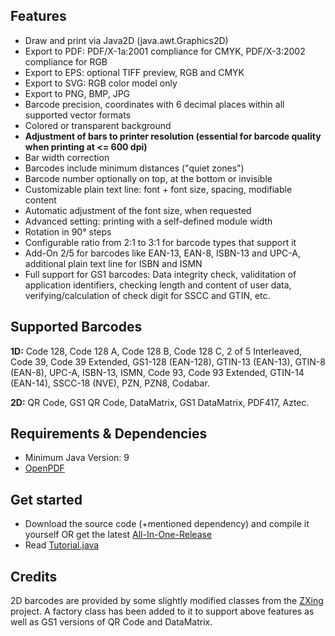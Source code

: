 ## Features

- Draw and print via Java2D (java.awt.Graphics2D)
- Export to PDF: PDF/X-1a:2001 compliance for CMYK, PDF/X-3:2002  compliance for RGB
- Export to EPS: optional TIFF preview, RGB and CMYK
- Export to SVG: RGB color model only
- Export to PNG, BMP, JPG
- Barcode precision, coordinates with 6 decimal places within all supported vector formats
- Colored or transparent background
- **Adjustment of bars to printer resolution (essential for barcode quality when printing at <= 600 dpi)**
- Bar width correction
- Barcodes include minimum distances ("quiet zones")
- Barcode number optionally on top, at the bottom or invisible
- Customizable plain text line: font + font size, spacing, modifiable content
- Automatic adjustment of the font size, when requested
- Advanced setting: printing with a self-defined module width
- Rotation in 90° steps
- Configurable ratio from 2:1 to 3:1 for barcode types that support it
- Add-On 2/5 for barcodes like EAN-13, EAN-8, ISBN-13 and UPC-A, additional plain text line for ISBN and ISMN
- Full support for GS1 barcodes: Data integrity check, validitation of application identifiers, checking length and content of user data, verifying/calculation of check digit for SSCC and GTIN, etc.

## Supported Barcodes
**1D:** Code 128, Code 128 A, Code 128 B, Code 128 C, 2 of 5 Interleaved, Code 39, Code 39 Extended, GS1-128 (EAN-128), GTIN-13 (EAN-13), GTIN-8 (EAN-8), UPC-A, ISBN-13, ISMN, Code 93, Code 93 Extended, GTIN-14 (EAN-14), SSCC-18 (NVE), PZN, PZN8, Codabar.

**2D:** QR Code, GS1 QR Code, DataMatrix, GS1 DataMatrix, PDF417, Aztec.

## Requirements & Dependencies
- Minimum Java Version: 9
- [OpenPDF](https://github.com/LibrePDF/OpenPDF)

## Get started
- Download the source code (+mentioned dependency) and compile it yourself OR get the latest [All-In-One-Release](https://github.com/Barcode-Lib4J/Barcode-Lib4J/releases)
- Read [Tutorial.java](src/Tutorial.java)

## Credits
2D barcodes are provided by some slightly modified classes from the [ZXing](https://github.com/zxing/zxing) project. A factory class has been added to it to support above features as well as GS1 versions of QR Code and DataMatrix.



